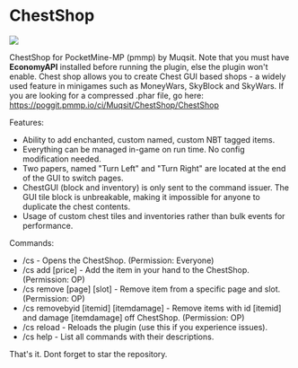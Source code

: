 # ChestShop
[![](https://poggit.pmmp.io/shield.state/ChestShop)](https://poggit.pmmp.io/p/ChestShop)

ChestShop for PocketMine-MP (pmmp) by Muqsit. Note that you must have **EconomyAPI** installed before running the plugin, else the plugin won't enable.
Chest shop allows you to create Chest GUI based shops - a widely used feature in minigames such as MoneyWars, SkyBlock and SkyWars.
If you are looking for a compressed .phar file, go here: https://poggit.pmmp.io/ci/Muqsit/ChestShop/ChestShop

Features:
- Ability to add enchanted, custom named, custom NBT tagged items.
- Everything can be managed in-game on run time. No config modification needed.
- Two papers, named "Turn Left" and "Turn Right" are located at the end of the GUI to switch pages.
- ChestGUI (block and inventory) is only sent to the command issuer. The GUI tile block is unbreakable, making it impossible for anyone to duplicate the chest contents.
- Usage of custom chest tiles and inventories rather than bulk events for performance.

Commands:
- /cs - Opens the ChestShop. (Permission: Everyone)
- /cs add [price] - Add the item in your hand to the ChestShop. (Permission: OP)
- /cs remove [page] [slot] - Remove item from a specific page and slot. (Permission: OP)
- /cs removebyid [itemid] [itemdamage] - Remove items with id [itemid] and damage [itemdamage] off ChestShop. (Permission: OP)
- /cs reload - Reloads the plugin (use this if you experience issues).
- /cs help - List all commands with their descriptions.

That's it. Dont forget to star the repository.
